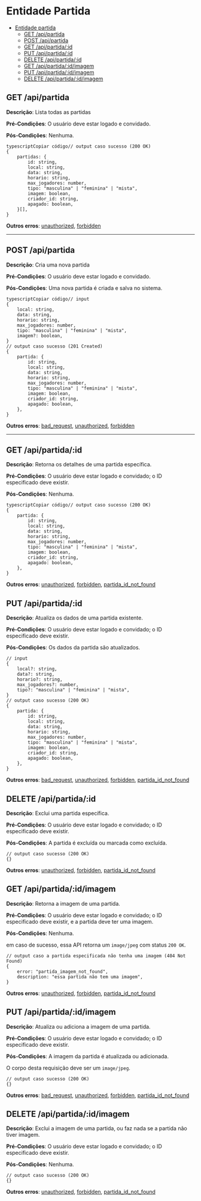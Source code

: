 # Entidade Partida

- [Entidade partida](#entidade-partida)
  - [GET /api/partida](#get-apipartida)
  - [POST /api/partida](#post-apipartida)
  - [GET /api/partida/:id](#get-apipartidaid)
  - [PUT /api/partida/:id](#put-apipartidaid)
  - [DELETE /api/partida/:id](#delete-apipartidaid)
  - [GET /api/partida/:id/imagem](#get-apipartidaidimagem)
  - [PUT /api/partida/:id/imagem](#put-apipartidaidimagem)
  - [DELETE /api/partida/:id/imagem](#delete-apipartidaidimagem)



## GET /api/partida

**Descrição**: Lista todas as partidas

**Pré-Condições**: O usuário deve estar logado e convidado.

**Pós-Condições**: Nenhuma.

```
typescriptCopiar código// output caso sucesso (200 OK)
{
    partidas: {
        id: string,
        local: string,
        data: string,
        horario: string,
        max_jogadores: number,
        tipo: "masculina" | "feminina" | "mista",
        imagem: boolean,
        criador_id: string,
        apagado: boolean,
    }[],
}
```

**Outros erros**: [unauthorized](./8-erros.md#unauthorized), [forbidden](./8-erros.md#forbidden)

------

## POST /api/partida

**Descrição**: Cria uma nova partida

**Pré-Condições**: O usuário deve estar logado e convidado.

**Pós-Condições**: Uma nova partida é criada e salva no sistema.

```
typescriptCopiar código// input
{
    local: string,
    data: string,
    horario: string,
    max_jogadores: number,
    tipo: "masculina" | "feminina" | "mista",
    imagem?: boolean,
}
// output caso sucesso (201 Created)
{
    partida: {
        id: string,
        local: string,
        data: string,
        horario: string,
        max_jogadores: number,
        tipo: "masculina" | "feminina" | "mista",
        imagem: boolean,
        criador_id: string,
        apagado: boolean,
    },
}
```

**Outros erros**: [bad_request](./8-erros.md#bad_request), [unauthorized](./8-erros.md#unauthorized), [forbidden](./8-erros.md#forbidden)

------

## GET /api/partida/:id

**Descrição**: Retorna os detalhes de uma partida específica.

**Pré-Condições**: O usuário deve estar logado e convidado; o ID especificado deve existir.

**Pós-Condições**: Nenhuma.

```
typescriptCopiar código// output caso sucesso (200 OK)
{
    partida: {
        id: string,
        local: string,
        data: string,
        horario: string,
        max_jogadores: number,
        tipo: "masculina" | "feminina" | "mista",
        imagem: boolean,
        criador_id: string,
        apagado: boolean,
    },
}
```

**Outros erros**: [unauthorized](./8-erros.md#unauthorized), [forbidden](./8-erros.md#forbidden), [partida_id_not_found](./8-erros.md#partida_id_not_found)



## PUT /api/partida/:id

**Descrição**: Atualiza os dados de uma partida existente.

**Pré-Condições**: O usuário deve estar logado e convidado; o ID especificado deve existir.

**Pós-Condições**: Os dados da partida são atualizados.



```ty
// input
{
    local?: string,
    data?: string,
    horario?: string,
    max_jogadores?: number,
    tipo?: "masculina" | "feminina" | "mista",
}
// output caso sucesso (200 OK)
{
    partida: {
        id: string,
        local: string,
        data: string,
        horario: string,
        max_jogadores: number,
        tipo: "masculina" | "feminina" | "mista",
        imagem: boolean,
        criador_id: string,
        apagado: boolean,
    },
}
```

**Outros erros**: [bad_request](./8-erros.md#bad_request), [unauthorized](./8-erros.md#unauthorized), [forbidden](./8-erros.md#forbidden), [partida_id_not_found](./8-erros.md#partida_id_not_found)



## DELETE /api/partida/:id

**Descrição**: Exclui uma partida específica.

**Pré-Condições**: O usuário deve estar logado e convidado; o ID especificado deve existir.

**Pós-Condições**: A partida é excluída ou marcada como excluída.

```ty
// output caso sucesso (200 OK)
{}
```

**Outros erros**: [unauthorized](./8-erros.md#unauthorized), [forbidden](./8-erros.md#forbidden), [partida_id_not_found](./8-erros.md#partida_id_not_found)



## GET /api/partida/:id/imagem

**Descrição**: Retorna a imagem de uma partida.

**Pré-Condições**: O usuário deve estar logado e convidado; o ID especificado deve existir, e a partida deve ter uma imagem.

**Pós-Condições**: Nenhuma.

em caso de sucesso, essa API retorna um `image/jpeg` com status `200 OK`.



```ty
// output caso a partida especificada não tenha uma imagem (404 Not Found)
{
    error: "partida_imagem_not_found",
    description: "essa partida não tem uma imagem",
}
```

**Outros erros**: [unauthorized](./8-erros.md#unauthorized), [forbidden](./8-erros.md#forbidden), [partida_id_not_found](./8-erros.md#partida_id_not_found)



## PUT /api/partida/:id/imagem

**Descrição**: Atualiza ou adiciona a imagem de uma partida.

**Pré-Condições**: O usuário deve estar logado e convidado; o ID especificado deve existir.

**Pós-Condições**: A imagem da partida é atualizada ou adicionada.

O corpo desta requisição deve ser um `image/jpeg`.



```ty
// output caso sucesso (200 OK)
{}
```

**Outros erros**: [bad_request](./8-erros.md#bad_request), [unauthorized](./8-erros.md#unauthorized), [forbidden](./8-erros.md#forbidden), [partida_id_not_found](./8-erros.md#partida_id_not_found)



## DELETE /api/partida/:id/imagem

**Descrição**: Exclui a imagem de uma partida, ou faz nada se a partida não tiver imagem.

**Pré-Condições**: O usuário deve estar logado e convidado; o ID especificado deve existir.

**Pós-Condições**: Nenhuma.



```ty
// output caso sucesso (200 OK)
{}	
```

**Outros erros**: [unauthorized](./8-erros.md#unauthorized), [forbidden](./8-erros.md#forbidden), [partida_id_not_found](./8-erros.md#partida_id_not_found)